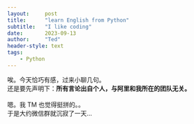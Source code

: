 ```yaml
---
layout:     post
title:      "learn English from Python"
subtitle:   "I like coding"
date:       2023-09-13
author:     "Ted"
header-style: text
tags:
    - Python
---
```



<div>
    唉。今天恰巧有感，过来小聊几句。
    <br>还是要先声明下：<b>所有言论出自个人，与阿里和我所在的团队无关。</b>
    <br>
    <br>嗯。我 TM 也觉得挺拼的。。
    <br>于是大约微信群就沉寂了一天…
    <br>
    <br>
    <br>
</div>
